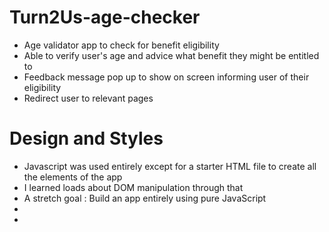 # Turn2Us-age-checker

- Age validator app to check for benefit eligibility 
- Able to verify user's age and advice what benefit they might be entitled to 
- Feedback message pop up to show on screen informing user of their eligibility 
- Redirect user to relevant pages

# Design and Styles
- Javascript was used entirely except for a starter HTML file to create all the elements of the app
- I learned loads about DOM manipulation through that 
- A stretch goal : Build an app entirely using pure JavaScript
- 
- 
